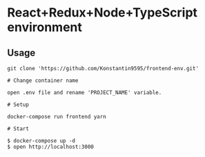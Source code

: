 # React+Redux+Node+TypeScript environment

## Usage


```
git clone 'https://github.com/Konstantin9595/frontend-env.git'

# Change container name

open .env file and rename 'PROJECT_NAME' variable.

# Setup

docker-compose run frontend yarn

# Start

$ docker-compose up -d
$ open http://localhost:3000

```
